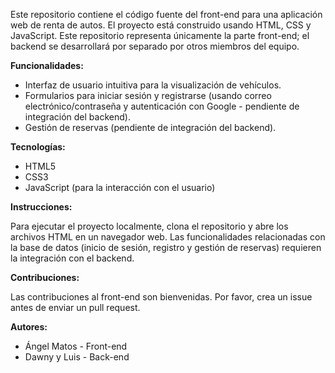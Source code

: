 Este repositorio contiene el código fuente del front-end para una aplicación web de renta de autos.  El proyecto está construido usando HTML, CSS y JavaScript.  Este repositorio representa únicamente la parte front-end; el backend se desarrollará por separado por otros miembros del equipo.

**Funcionalidades:**

* Interfaz de usuario intuitiva para la visualización de vehículos.
* Formularios para iniciar sesión y registrarse (usando correo electrónico/contraseña y autenticación con Google - pendiente de integración del backend).
* Gestión de reservas (pendiente de integración del backend).

**Tecnologías:**

* HTML5
* CSS3
* JavaScript (para la interacción con el usuario)

**Instrucciones:**

Para ejecutar el proyecto localmente, clona el repositorio y abre los archivos HTML en un navegador web.  Las funcionalidades relacionadas con la base de datos (inicio de sesión, registro y gestión de reservas) requieren la integración con el backend.

**Contribuciones:**

Las contribuciones al front-end son bienvenidas.  Por favor, crea un issue antes de enviar un pull request.

**Autores:**

* Ángel Matos - Front-end
* Dawny y Luis - Back-end

